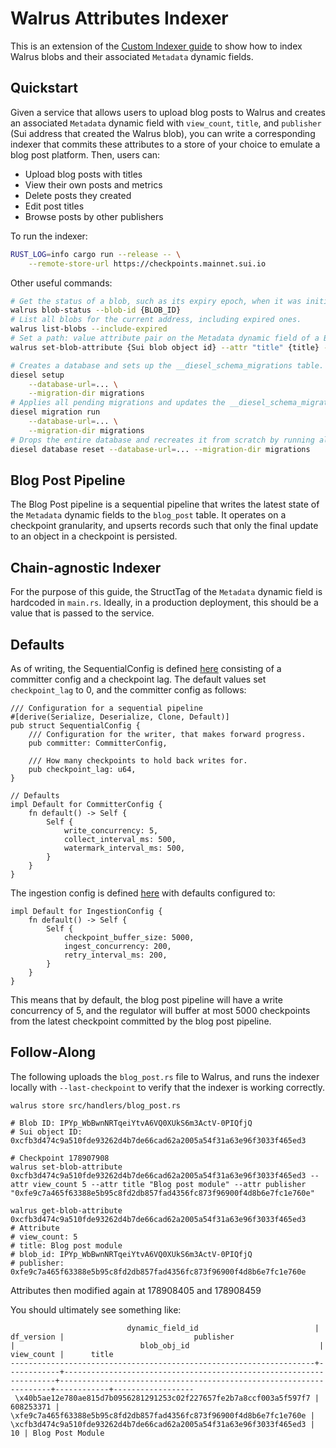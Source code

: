 # Walrus Attributes Indexer

This is an extension of the [Custom Indexer guide](https://docs.sui.io/guides/developer/advanced/custom-indexer) to show how to index Walrus blobs and their associated `Metadata` dynamic fields.

## Quickstart

Given a service that allows users to upload blog posts to Walrus and creates an associated `Metadata` dynamic field with `view_count`, `title`, and `publisher` (Sui address that created the Walrus blob), you can write a corresponding indexer that commits these attributes to a store of your choice to emulate a blog post platform. Then, users can:
- Upload blog posts with titles
- View their own posts and metrics
- Delete posts they created
- Edit post titles
- Browse posts by other publishers


To run the indexer:

```sh
RUST_LOG=info cargo run --release -- \
    --remote-store-url https://checkpoints.mainnet.sui.io
```

Other useful commands:
```sh
# Get the status of a blob, such as its expiry epoch, when it was initially certified, etc.
walrus blob-status --blob-id {BLOB_ID}
# List all blobs for the current address, including expired ones.
walrus list-blobs --include-expired
# Set a path: value attribute pair on the Metadata dynamic field of a Blob object on Sui.
walrus set-blob-attribute {Sui blob object id} --attr "title" {title} --attr "view_count" {view_count}
```

```sh
# Creates a database and sets up the __diesel_schema_migrations table. Does not run any migrations.
diesel setup                                                                \
    --database-url=... \
    --migration-dir migrations
# Applies all pending migrations and updates the __diesel_schema_migrations table.
diesel migration run                                                        \
    --database-url=... \
    --migration-dir migrations
# Drops the entire database and recreates it from scratch by running all migrations from the beginning. Deletes all existing data.
diesel database reset --database-url=... --migration-dir migrations
```

## Blog Post Pipeline

The Blog Post pipeline is a sequential pipeline that writes the latest state of the `Metadata` dynamic fields to the `blog_post` table. It operates on a checkpoint granularity, and upserts records such that only the final update to an object in a checkpoint is persisted.

## Chain-agnostic Indexer

For the purpose of this guide, the StructTag of the `Metadata` dynamic field is hardcoded in `main.rs`. Ideally, in a production deployment, this should be a value that is passed to the service.

## Defaults

As of writing, the SequentialConfig is defined [here](https://github.com/MystenLabs/sui/blob/main/crates/sui-indexer-alt-framework/src/pipeline/sequential/mod.rs#L68) consisting of a committer config and a checkpoint lag. The default values set `checkpoint_lag` to 0, and the committer config as follows:
```
/// Configuration for a sequential pipeline
#[derive(Serialize, Deserialize, Clone, Default)]
pub struct SequentialConfig {
    /// Configuration for the writer, that makes forward progress.
    pub committer: CommitterConfig,

    /// How many checkpoints to hold back writes for.
    pub checkpoint_lag: u64,
}

// Defaults
impl Default for CommitterConfig {
    fn default() -> Self {
        Self {
            write_concurrency: 5,
            collect_interval_ms: 500,
            watermark_interval_ms: 500,
        }
    }
}
```

The ingestion config is defined [here](https://github.com/MystenLabs/sui/blob/main/crates/sui-indexer-alt-framework/src/ingestion/mod.rs#L59) with defaults configured to:
```
impl Default for IngestionConfig {
    fn default() -> Self {
        Self {
            checkpoint_buffer_size: 5000,
            ingest_concurrency: 200,
            retry_interval_ms: 200,
        }
    }
}
```

This means that by default, the blog post pipeline will have a write concurrency of 5, and the regulator will buffer at most 5000 checkpoints from the latest checkpoint committed by the blog post pipeline.

## Follow-Along
The following uploads the `blog_post.rs` file to Walrus, and runs the indexer locally with `--last-checkpoint` to verify that the indexer is working correctly.

```
walrus store src/handlers/blog_post.rs

# Blob ID: IPYp_WbBwnNRTqeiYtvA6VQ0XUkS6m3ActV-0PIQfjQ
# Sui object ID: 0xcfb3d474c9a510fde93262d4b7de66cad62a2005a54f31a63e96f3033f465ed3

# Checkpoint 178907908
walrus set-blob-attribute 0xcfb3d474c9a510fde93262d4b7de66cad62a2005a54f31a63e96f3033f465ed3 --attr view_count 5 --attr title "Blog post module" --attr publisher "0xfe9c7a465f63388e5b95c8fd2db857fad4356fc873f96900f4d8b6e7fc1e760e"

walrus get-blob-attribute 0xcfb3d474c9a510fde93262d4b7de66cad62a2005a54f31a63e96f3033f465ed3
# Attribute
# view_count: 5
# title: Blog post module
# blob_id: IPYp_WbBwnNRTqeiYtvA6VQ0XUkS6m3ActV-0PIQfjQ
# publisher: 0xfe9c7a465f63388e5b95c8fd2db857fad4356fc873f96900f4d8b6e7fc1e760e
```

Attributes then modified again at 178908405 and 178908459

You should ultimately see something like:
```
                          dynamic_field_id                          | df_version |                             publisher                              |                            blob_obj_id                             | view_count |      title
--------------------------------------------------------------------+------------+--------------------------------------------------------------------+--------------------------------------------------------------------+------------+------------------
 \x40b5ae12e780ae815d7b0956281291253c02f227657fe2b7a8ccf003a5f597f7 |  608253371 | \xfe9c7a465f63388e5b95c8fd2db857fad4356fc873f96900f4d8b6e7fc1e760e | \xcfb3d474c9a510fde93262d4b7de66cad62a2005a54f31a63e96f3033f465ed3 |         10 | Blog Post Module
 ```
